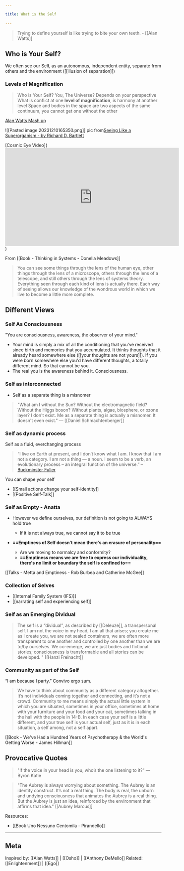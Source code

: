 ```yaml
---
title: What is the Self 
---
```

> Trying to define yourself is like trying to bite your own teeth. - [[Alan Watts]]

## Who is Your Self?

We often see our Self, as an autonomous, independent entity, separate from others and the environment ([[illusion of separation]]) 

### Levels of Magnification
> Who is Your Self?
> You, The Universe? Depends on your perspective
> What is conflict at one **level of magnification**, is harmony at another level
> Space and bodies in the space are two aspects of the same continuum, you cannot get one without the other

[Alan Watts Mash up](https://soundcloud.com/farhar/how-to-grow-alan-watts-mash-up)

![[Pasted image 20231210165350.png]]
pic from[Seeing Like a Superorganism - by Richard D. Bartlett](https://richdecibels.substack.com/p/seeing-like-a-superorganism?publication_id=25193&post_id=138362243&isFreemail=true&r=4qc73) 

[Cosmic Eye Video](<iframe width="560" height="315" src="https://www.youtube.com/embed/8Are9dDbW24" title="YouTube video player" frameborder="0" allow="accelerometer; autoplay; clipboard-write; encrypted-media; gyroscope; picture-in-picture" allowfullscreen></iframe>)

From [[Book - Thinking in Systems - Donella Meadows]]
> You can see some things through the lens of the human eye, other things through the lens of a microscope, others through the lens of a telescope, and still others through the lens of systems theory. Everything seen through each kind of lens is actually there. Each way of seeing allows our knowledge of the wondrous world in which we live to become a little more complete.

## Different Views
### Self As Consciousness
"You are consciousness, awareness, the observer of your mind."
- Your mind is simply a mix of all the conditioning that you've received since birth and memories that you accumulated. It thinks thoughts that it already heard somewhere else ([[your thoughts are not yours]]). If you were born somewhere else you'd have different thoughts, a totally different mind. So that cannot be you.
- The real you is the awareness behind it. Consciousness.

### Self as interconnected
- Self as a separate thing is a misnomer
> "What am I without the Sun? Without the electromagnetic field? Without the Higgs boson? Without plants, algae, biosphere, or ozone layer? I don't exist. Me as a separate thing is actually a misnomer. It doesn't even exist." — [[Daniel Schmachtenberger]]

### Self as dynamic process
Self as a fluid, everchanging process

> “I live on Earth at present, and I don’t know what I am. I know that I am not a category. I am not a thing — a noun. I seem to be a verb, an evolutionary process – an integral function of the universe.”
	– [Buckminster Fuller](http://en.wikiquote.org/wiki/Buckminster_Fuller)

You can shape your self
- [[Small actions change your self-identity]]
- [[Positive Self-Talk]]

### Self as Empty - Anatta
- However we define ourselves, our definition is not going to ALWAYS hold true
	- If it is not always true, we cannot say it to be true 

- **==Emptiness of Self doesn't mean there's an erasure of personality==**
	- Are we moving to normalcy and conformity?
	- **==Emptiness means we are free to express our individuality, there's no limit or boundary the self is confined to==**

[[Talks - Metta and Emptiness - Rob Burbea and Catherine McGee]]

### Collection of Selves
- [[Internal Family System (IFS)]]
- [[narrating self and experiencing self]]

### Self as an Emerging Dividual
> The self is a “dividual”, as described by [[Deleuze]], a transpersonal self. I am not the voice in my head, I am all that arises; you create me as I create you, we are not sealed containers, we are often more transparent to one another and controlled by one another than we are to/by ourselves. We co-emerge, we are just bodies and fictional stories; consciousness is transformable and all stories can be developed. " [[Hanzi Freinacht]]

### Community as part of the Self
“I am because I party.” Convivo ergo sum.

> We have to think about community as a different category altogether. It’s not individuals coming together and connecting, and it’s not a crowd. Community to me means simply the actual little system in which you are situated, sometimes in your office, sometimes at home with your furniture and your food and your cat, sometimes talking in the hall with the people in 14-B. In each case your self is a little different, and your true self is your actual self, just as it is in each situation, a self among, not a self apart.

[[Book - We've Had a Hundred Years of Psychotherapy & the World's Getting Worse - James Hillman]]

## Provocative Quotes

> "If the voice in your head is you, who’s the one listening to it?"
— Byron Katie

> "The Aubrey is always worrying about something. The Aubrey is an identity construct. It’s not a real thing. The body is real, the unborn and undying consciousness that animates the Aubrey is a real thing. But the Aubrey is just an idea, reinforced by the environment that affirms that idea." [[Aubrey Marcus]]

Resources:
- [[Book Uno Nessuno Centomila - Pirandello]]


-------------------
## Meta
Inspired by: [[Alan Watts]] | [[Osho]] | [[Anthony DeMello]]
Related: [[Enlightenment]] | [[Ego]] 

